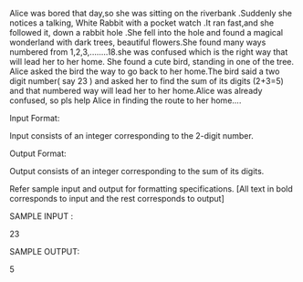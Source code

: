 Alice was bored that day,so she was sitting on the riverbank .Suddenly she notices a talking, White Rabbit with a pocket watch .It ran fast,and she followed it, down a rabbit hole .She fell into the hole and found a magical wonderland with dark trees, beautiful flowers.She found many ways numbered from 1,2,3,........18.she was confused which is the right way that will lead her to her home. She found a cute bird, standing in one of the tree. Alice asked the bird the way to go back to her home.The bird said a two digit number( say 23 ) and asked her to find the sum of its digits (2+3=5) and that numbered way will lead her to her home.Alice was already confused, so pls help Alice in finding the route to her home.... 

Input Format: 

Input consists of an integer corresponding to the 2-digit number. 

Output Format:

Output consists of an integer corresponding to the sum of its digits.

 Refer sample input and output for formatting specifications. [All text in bold corresponds to input and the rest corresponds to output]

SAMPLE INPUT  :

23

SAMPLE OUTPUT:

5
